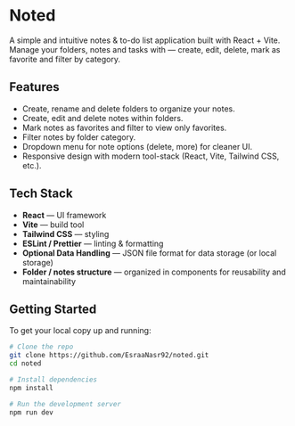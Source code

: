# Noted

A simple and intuitive notes & to-do list application built with React + Vite.  
Manage your folders, notes and tasks with — create, edit, delete, mark as favorite and filter by category.

## Features

- Create, rename and delete folders to organize your notes.  
- Create, edit and delete notes within folders.  
- Mark notes as favorites and filter to view only favorites.  
- Filter notes by folder category.  
- Dropdown menu for note options (delete, more) for cleaner UI.  
- Responsive design with modern tool-stack (React, Vite, Tailwind CSS, etc.).  

## Tech Stack

- **React** — UI framework  
- **Vite** — build tool  
- **Tailwind CSS** — styling  
- **ESLint / Prettier** — linting & formatting  
- **Optional Data Handling** — JSON file format for data storage (or local storage)  
- **Folder / notes structure** — organized in components for reusability and maintainability  

## Getting Started

To get your local copy up and running:

```bash
# Clone the repo
git clone https://github.com/EsraaNasr92/noted.git
cd noted

# Install dependencies
npm install

# Run the development server
npm run dev
